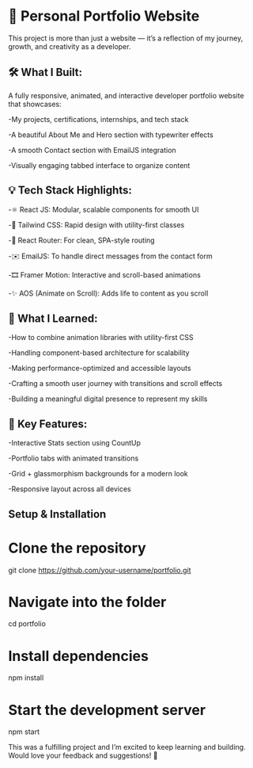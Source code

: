 <h1>💼 Personal Portfolio Website</h1>

This project is more than just a website — it’s a reflection of my journey, growth, and creativity as a developer.

<h2>🛠️ What I Built:</h2>

A fully responsive, animated, and interactive developer portfolio website that showcases:

-My projects, certifications, internships, and tech stack

-A beautiful About Me and Hero section with typewriter effects

-A smooth Contact section with EmailJS integration

-Visually engaging tabbed interface to organize content


<h2>💡 Tech Stack Highlights:</h2>

-⚛️ React JS: Modular, scalable components for smooth UI

-💨 Tailwind CSS: Rapid design with utility-first classes

-🔀 React Router: For clean, SPA-style routing

-✉️ EmailJS: To handle direct messages from the contact form

-🎞️ Framer Motion: Interactive and scroll-based animations

-✨ AOS (Animate on Scroll): Adds life to content as you scroll


<h2>🧠 What I Learned:</h2>

-How to combine animation libraries with utility-first CSS

-Handling component-based architecture for scalability

-Making performance-optimized and accessible layouts

-Crafting a smooth user journey with transitions and scroll effects

-Building a meaningful digital presence to represent my skills


<h2>📸 Key Features:</h2>

-Interactive Stats section using CountUp

-Portfolio tabs with animated transitions

-Grid + glassmorphism backgrounds for a modern look

-Responsive layout across all devices

<h2>Setup & Installation</h2> 

# Clone the repository
git clone https://github.com/your-username/portfolio.git

# Navigate into the folder
cd portfolio

# Install dependencies
npm install

# Start the development server
npm start

This was a fulfilling project and I’m excited to keep learning and building. Would love your feedback and suggestions! 🙌

